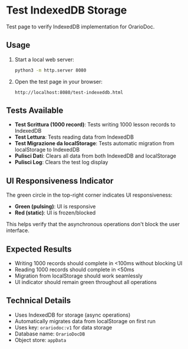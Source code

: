 # Test IndexedDB Storage

Test page to verify IndexedDB implementation for OrarioDoc.

## Usage

1. Start a local web server:
   ```bash
   python3 -m http.server 8080
   ```

2. Open the test page in your browser:
   ```
   http://localhost:8080/test-indexeddb.html
   ```

## Tests Available

- **Test Scrittura (1000 record)**: Tests writing 1000 lesson records to IndexedDB
- **Test Lettura**: Tests reading data from IndexedDB
- **Test Migrazione da localStorage**: Tests automatic migration from localStorage to IndexedDB
- **Pulisci Dati**: Clears all data from both IndexedDB and localStorage
- **Pulisci Log**: Clears the test log display

## UI Responsiveness Indicator

The green circle in the top-right corner indicates UI responsiveness:
- **Green (pulsing)**: UI is responsive
- **Red (static)**: UI is frozen/blocked

This helps verify that the asynchronous operations don't block the user interface.

## Expected Results

- Writing 1000 records should complete in <100ms without blocking UI
- Reading 1000 records should complete in <50ms
- Migration from localStorage should work seamlessly
- UI indicator should remain green throughout all operations

## Technical Details

- Uses IndexedDB for storage (async operations)
- Automatically migrates data from localStorage on first run
- Uses key: `orariodoc:v1` for data storage
- Database name: `OrarioDocDB`
- Object store: `appData`
